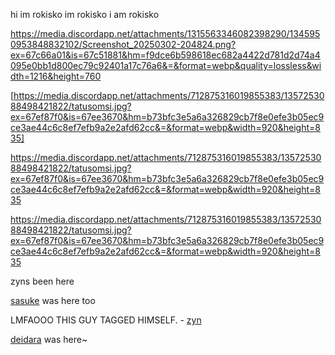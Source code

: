 
hi im rokisko im rokisko i am rokisko

https://media.discordapp.net/attachments/1315563346082398290/1345950953848832102/Screenshot_20250302-204824.png?ex=67c66a01&is=67c51881&hm=f9dce6b598618ec682a4422d781d2d74a4095e0bb1d800ec79c92401a17c76a6&=&format=webp&quality=lossless&width=1216&height=760

[https://media.discordapp.net/attachments/712875316019855383/1357253088498421822/tatusomsi.jpg?ex=67ef87f0&is=67ee3670&hm=b73bfc3e5a6a326829cb7f8e0efe3b05ec9ce3ae44c6c8ef7efb9a2e2afd62cc&=&format=webp&width=920&height=835]

https://media.discordapp.net/attachments/712875316019855383/1357253088498421822/tatusomsi.jpg?ex=67ef87f0&is=67ee3670&hm=b73bfc3e5a6a326829cb7f8e0efe3b05ec9ce3ae44c6c8ef7efb9a2e2afd62cc&=&format=webp&width=920&height=835

https://media.discordapp.net/attachments/712875316019855383/1357253088498421822/tatusomsi.jpg?ex=67ef87f0&is=67ee3670&hm=b73bfc3e5a6a326829cb7f8e0efe3b05ec9ce3ae44c6c8ef7efb9a2e2afd62cc&=&format=webp&width=920&height=835

zyns been here

[sasuke](https://github.com/curse-manipulation) was here too

LMFAOOO THIS GUY TAGGED HIMSELF. - [zyn](https://github.com/obito-uchiiha)

[deidara](https://github.com/solarparfait) was here~
